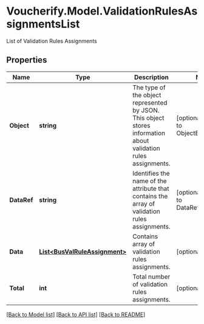 # Voucherify.Model.ValidationRulesAssignmentsList
List of Validation Rules Assignments

## Properties

Name | Type | Description | Notes
------------ | ------------- | ------------- | -------------
**Object** | **string** | The type of the object represented by JSON. This object stores information about validation rules assignments. | [optional] [default to ObjectEnum.List]
**DataRef** | **string** | Identifies the name of the attribute that contains the array of validation rules assignments. | [optional] [default to DataRefEnum.Data]
**Data** | [**List&lt;BusValRuleAssignment&gt;**](BusValRuleAssignment.md) | Contains array of validation rules assignments. | [optional] 
**Total** | **int** | Total number of validation rules assignments. | [optional] 

[[Back to Model list]](../../README.md#documentation-for-models) [[Back to API list]](../../README.md#documentation-for-api-endpoints) [[Back to README]](../../README.md)

